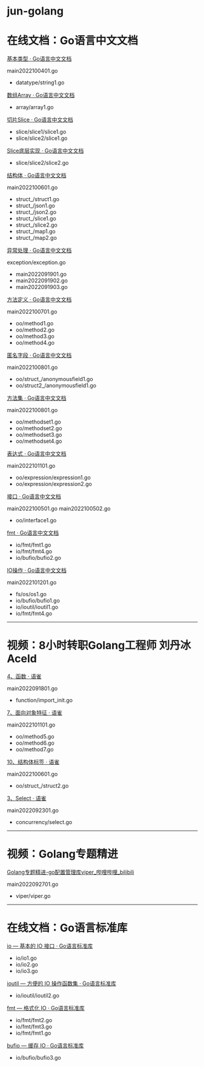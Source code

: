 # jun-golang

# 在线文档：Go语言中文文档

[基本类型 · Go语言中文文档](https://www.topgoer.com/go%E5%9F%BA%E7%A1%80/%E5%9F%BA%E6%9C%AC%E7%B1%BB%E5%9E%8B.html)

main2022100401.go
* datatype/string1.go

[数组Array · Go语言中文文档](https://www.topgoer.com/go%E5%9F%BA%E7%A1%80/%E6%95%B0%E7%BB%84Array.html)

* array/array1.go

[切片Slice · Go语言中文文档](https://www.topgoer.com/go%E5%9F%BA%E7%A1%80/%E5%88%87%E7%89%87Slice.html)

* slice/slice1/slice1.go
* slice/slice2/slice1.go

[Slice底层实现 · Go语言中文文档](https://www.topgoer.com/go%E5%9F%BA%E7%A1%80/Slice%E5%BA%95%E5%B1%82%E5%AE%9E%E7%8E%B0.html)

* slice/slice2/slice2.go

[结构体 · Go语言中文文档](https://www.topgoer.com/go%E5%9F%BA%E7%A1%80/%E7%BB%93%E6%9E%84%E4%BD%93.html)

main2022100601.go
* struct_/struct1.go
* struct_/json1.go
* struct_/json2.go
* struct_/slice1.go
* struct_/slice2.go
* struct_/map1.go
* struct_/map2.go


[异常处理 · Go语言中文文档](https://www.topgoer.com/%E5%87%BD%E6%95%B0/%E5%BC%82%E5%B8%B8%E5%A4%84%E7%90%86.html)

exception/exception.go
* main2022091901.go
* main2022091902.go
* main2022091903.go

[方法定义 · Go语言中文文档](https://www.topgoer.com/%E6%96%B9%E6%B3%95/%E6%96%B9%E6%B3%95%E5%AE%9A%E4%B9%89.html)

main2022100701.go
* oo/method1.go
* oo/method2.go
* oo/method3.go
* oo/method4.go

[匿名字段 · Go语言中文文档](https://www.topgoer.com/%E6%96%B9%E6%B3%95/%E5%8C%BF%E5%90%8D%E5%AD%97%E6%AE%B5.html)

main2022100801.go
* oo/struct_/anonymousfield1.go
* oo/struct2_/anonymousfield1.go

[方法集 · Go语言中文文档](https://www.topgoer.com/%E6%96%B9%E6%B3%95/%E6%96%B9%E6%B3%95%E9%9B%86.html)

main2022100801.go
* oo/methodset1.go
* oo/methodset2.go
* oo/methodset3.go
* oo/methodset4.go

[表达式 · Go语言中文文档](https://www.topgoer.com/%E6%96%B9%E6%B3%95/%E8%A1%A8%E8%BE%BE%E5%BC%8F.html)

main2022101101.go
* oo/expression/expression1.go
* oo/expression/expression2.go

[接口 · Go语言中文文档](https://www.topgoer.com/%E9%9D%A2%E5%90%91%E5%AF%B9%E8%B1%A1/%E6%8E%A5%E5%8F%A3.html)

main2022100501.go
main2022100502.go
* oo/interface1.go

[fmt · Go语言中文文档](https://www.topgoer.com/%E5%B8%B8%E7%94%A8%E6%A0%87%E5%87%86%E5%BA%93/fmt.html)

* io/fmt/fmt1.go
* io/fmt/fmt4.go
* io/bufio/bufio2.go


[IO操作 · Go语言中文文档](https://www.topgoer.com/%E5%B8%B8%E7%94%A8%E6%A0%87%E5%87%86%E5%BA%93/IO%E6%93%8D%E4%BD%9C.html)

main2022101201.go
* fs/os/os1.go
* io/bufio/bufio1.go
* io/ioutil/ioutil1.go
* io/fmt/fmt4.go


---


# 视频：8小时转职Golang工程师 刘丹冰Aceld

[4、函数 · 语雀](https://www.yuque.com/aceld/mo95lb/kk9cvo)

main2022091801.go
* function/import_init.go

[7、面向对象特征 · 语雀](https://www.yuque.com/aceld/mo95lb/aoxo9v)

main2022101101.go
* oo/method5.go
* oo/method6.go
* oo/method7.go

[10、结构体标签 · 语雀](https://www.yuque.com/aceld/mo95lb/ybul6x)

main2022100601.go
* oo/struct_/struct2.go

[3、Select · 语雀](https://www.topgoer.com/%E5%87%BD%E6%95%B0/%E5%BC%82%E5%B8%B8%E5%A4%84%E7%90%86.html)

main2022092301.go
* concurrency/select.go



---


# 视频：Golang专题精进

[Golang专题精进-go配置管理库viper_哔哩哔哩_bilibili](https://www.bilibili.com/video/BV1G5411S7w6/)

main2022092701.go
* viper/viper.go


---



# 在线文档：Go语言标准库

[io — 基本的 IO 接口 · Go语言标准库](https://books.studygolang.com/The-Golang-Standard-Library-by-Example/chapter01/01.1.html)

* io/io1.go
* io/io2.go
* io/io3.go

[ioutil — 方便的 IO 操作函数集 · Go语言标准库](https://books.studygolang.com/The-Golang-Standard-Library-by-Example/chapter01/01.2.html)

* io/ioutil/ioutil2.go

[fmt — 格式化 IO · Go语言标准库](https://books.studygolang.com/The-Golang-Standard-Library-by-Example/chapter01/01.3.html)

* io/fmt/fmt2.go
* io/fmt/fmt3.go
* io/fmt/fmt1.go

[bufio — 缓存 IO · Go语言标准库](https://books.studygolang.com/The-Golang-Standard-Library-by-Example/chapter01/01.4.html)

* io/bufio/bufio3.go

